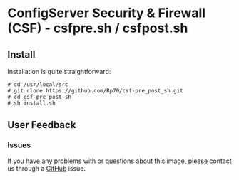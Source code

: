 # ConfigServer Security & Firewall (CSF) - csfpre.sh / csfpost.sh

## Install
Installation is quite straightforward:

```
# cd /usr/local/src
# git clone https://github.com/Rp70/csf-pre_post_sh.git
# cd csf-pre_post_sh
# sh install.sh
```

## User Feedback
### Issues

If you have any problems with or questions about this image, please contact us through a [GitHub](https://github.com/Rp70/csf-pre_post_sh/issues) issue.
